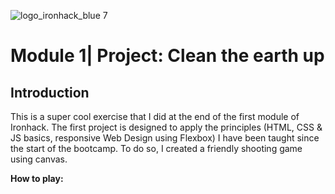 ![logo_ironhack_blue 7](https://user-images.githubusercontent.com/23629340/40541063-a07a0a8a-601a-11e8-91b5-2f13e4e6b441.png)

# Module 1| Project: Clean the earth up

## Introduction
This is a super cool exercise that I did at the end of the first module of Ironhack. The first project is designed to apply the principles (HTML, CSS & JS basics, responsive Web Design using Flexbox) I have been taught since the start of the bootcamp.
To do so, I created a friendly shooting game using canvas.

**How to play:**